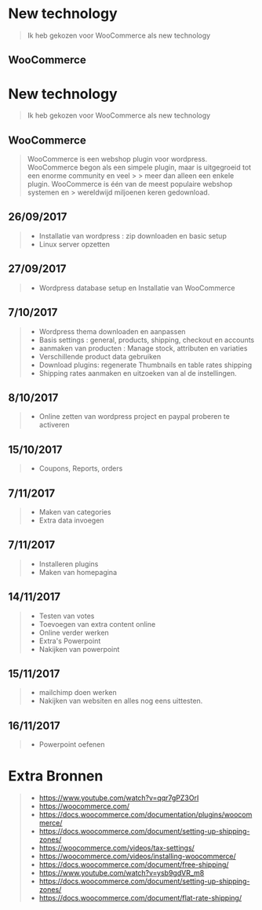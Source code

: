 # New technology

> Ik heb gekozen voor WooCommerce als new technology

## WooCommerce

# New technology

> Ik heb gekozen voor WooCommerce als new technology

## WooCommerce

> WooCommerce is een webshop plugin voor wordpress.
> WooCommerce begon als een simpele plugin, maar is uitgegroeid tot een enorme community en veel > > meer dan alleen een enkele plugin. WooCommerce is één van de meest populaire webshop systemen en > wereldwijd miljoenen keren gedownload.

## 26/09/2017

> * Installatie van wordpress : zip downloaden en basic setup
> * Linux server opzetten

## 27/09/2017

> * Wordpress database setup en Installatie van WooCommerce

## 7/10/2017

> * Wordpress thema downloaden en aanpassen
> * Basis settings : general, products, shipping, checkout en accounts
> * aanmaken van producten : Manage stock, attributen en variaties
> * Verschillende product data gebruiken
> * Download plugins: regenerate Thumbnails en table rates shipping
> * Shipping rates aanmaken en uitzoeken van al de instellingen.

## 8/10/2017

> * Online zetten van wordpress project en paypal proberen te activeren

## 15/10/2017

> * Coupons, Reports, orders

## 7/11/2017

> * Maken van categories
> * Extra data invoegen

## 7/11/2017

> * Installeren plugins
> * Maken van homepagina

## 14/11/2017

> * Testen van votes
> * Toevoegen van extra content online
> * Online verder werken
> * Extra's Powerpoint 
> * Nakijken van powerpoint

## 15/11/2017


> * mailchimp doen werken 
> * Nakijken van websiten en alles nog eens uittesten.

## 16/11/2017 

> * Powerpoint oefenen 


# Extra Bronnen

> * https://www.youtube.com/watch?v=qqr7gPZ3OrI
> * https://woocommerce.com/
> * https://docs.woocommerce.com/documentation/plugins/woocommerce/
> * https://docs.woocommerce.com/document/setting-up-shipping-zones/
> * https://woocommerce.com/videos/tax-settings/
> * https://woocommerce.com/videos/installing-woocommerce/
> * https://docs.woocommerce.com/document/free-shipping/
> * https://www.youtube.com/watch?v=ysb9gdVR_m8
> * https://docs.woocommerce.com/document/setting-up-shipping-zones/
> * https://docs.woocommerce.com/document/flat-rate-shipping/





